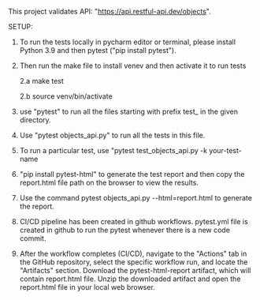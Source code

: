 This project validates API: "https://api.restful-api.dev/objects".

SETUP:

1. To run the tests locally in pycharm editor or terminal, please install Python 3.9 and then pytest ("pip install pytest").

2. Then run the make file to install venev and then activate it to run tests

    2.a make test

    2.b source venv/bin/activate

3. use "pytest" to run all the files starting with prefix test_ in the given directory.

4. Use "pytest objects_api.py" to run all the tests in this file.

5. To run a particular test, use "pytest test_objects_api.py -k your-test-name

6. "pip install pytest-html" to generate the test report and then copy the report.html file path on the browser to view the results.

7. Use the command pytest objects_api.py --html=report.html to generate the report.

8. CI/CD pipeline has been created in github workflows. pytest.yml file is created in github to run the pytest whenever there is a new code commit.

9. After the workflow completes (CI/CD), navigate to the "Actions" tab in the GitHub repository, select the specific workflow run, and locate the "Artifacts" section. 
Download the pytest-html-report artifact, which will contain  report.html file.
Unzip the downloaded artifact and open the report.html file in your local web browser.
